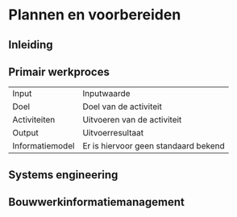 # Plannen en voorbereiden



## Inleiding

## Primair werkproces

|    |    |
|-------|-------------|
| Input | Inputwaarde |
| Doel  | Doel van de activiteit |
| Activiteiten | Uitvoeren van de activiteit |
| Output | Uitvoerresultaat |
| Informatiemodel  |  Er is hiervoor geen standaard bekend  |


## Systems engineering


## Bouwwerkinformatiemanagement


